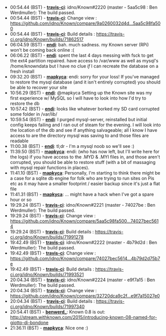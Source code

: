 * 00:54.44 (BST) - __[travis-ci](https://github.com/travis-ci)__: idno/Known#2220 (master - 5aa5c98 : Ben Werdmuller): The build passed.
* 00:54.44 (BST) - __[travis-ci](https://github.com/travis-ci)__: Change view : https://github.com/idno/Known/compare/9a0260032d4d...5aa5c98fa500
* 00:54.44 (BST) - __[travis-ci](https://github.com/travis-ci)__: Build details : https://travis-ci.org/idno/Known/builds/71862517
* 06:04.59 (BST) - __[endi](https://github.com/endi)__: bah. much sadness. my Known server (RPi) won't be coming back online :(
* 06:06.22 (BST) - __[endi](https://github.com/endi)__: spent the last 4 days messing with fsck to get the ext4 partition repaired. have access to /var/www as well as mysql's /home/knowndata but I have no clue *if* I can recreate the database on a fresh install
* 09:32.20 (BST) - __[mapkyca](https://github.com/mapkyca)__: endi: sorry for your loss! If you've managed to restore the mysql database (and it isn't entirely corrupted) you should be able to recover your site
* 10:56.29 (BST) - __[endi](https://github.com/endi)__: @mapkyca Setting up the Known site was my first experience w/ MySQL so I will have to look into how I'd try to restore the db
* 10:57.42 (BST) - __[endi](https://github.com/endi)__: looks like whatever borked my SD card corrupted some folder in /var/lib/
* 10:59.54 (BST) - __[endi](https://github.com/endi)__: I purged mysql-server, reinstalled but initial config keeps failing and I ran out of steam for the evening. I will look into the location of the db and see if anything salvageable; all I know I have access to are the directory mysql was saving to and those files are readable
* 11:00.38 (BST) - __[endi](https://github.com/endi)__: tl;dr - I'm a mysql noob so we'll see :)
* 11:39.50 (BST) - __[mapkyca](https://github.com/mapkyca)__: endi: (who has now left, but I'll write here for the logs) if you have access to the .MYD & .MYI files in, and those aren't corrupted, you should be able to restore stuff (with a bit of massaging with mysql repair functions in places).
* 11:41.10 (BST) - __[mapkyca](https://github.com/mapkyca)__: Personally, I'm starting to think there might be a case for a sqlite db engine for folk who are trying to run sites on Pis etc as it may have a smaller footprint / easier backup since it's just a flat file
* 11:41.31 (BST) - __[mapkyca](https://github.com/mapkyca)__: ... might have a hack when I've got a spare hour or so
* 19:29.24 (BST) - __[travis-ci](https://github.com/travis-ci)__: idno/Known#2221 (master - 74027be : Ben Werdmuller): The build passed.
* 19:29.24 (BST) - __[travis-ci](https://github.com/travis-ci)__: Change view : https://github.com/idno/Known/compare/5aa5c98fa500...74027bec5614
* 19:29.24 (BST) - __[travis-ci](https://github.com/travis-ci)__: Build details : https://travis-ci.org/idno/Known/builds/71991278
* 19:42.49 (BST) - __[travis-ci](https://github.com/travis-ci)__: idno/Known#2222 (master - 4b79d2d : Ben Werdmuller): The build passed.
* 19:42.49 (BST) - __[travis-ci](https://github.com/travis-ci)__: Change view : https://github.com/idno/Known/compare/74027bec5614...4b79d2d75b7e
* 19:42.49 (BST) - __[travis-ci](https://github.com/travis-ci)__: Build details : https://travis-ci.org/idno/Known/builds/71993521
* 20:04.34 (BST) - __[travis-ci](https://github.com/travis-ci)__: idno/Known#2224 (master - e9f7a15 : Ben Werdmuller): The build passed.
* 20:04.34 (BST) - __[travis-ci](https://github.com/travis-ci)__: Change view : https://github.com/idno/Known/compare/32720dca9c2f...e9f7a15027e0
* 20:04.34 (BST) - __[travis-ci](https://github.com/travis-ci)__: Build details : https://travis-ci.org/idno/Known/builds/71997340
* 20:54.41 (BST) - __[benwerd_](https://github.com/benwerd_)__: Known 0.8 is out: http://stream.withknown.com/2015/introducing-known-08-named-for-giotto-di-bondone
* 21:36.11 (BST) - __[mapkyca](https://github.com/mapkyca)__: Nice one :)
